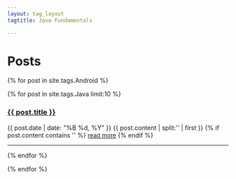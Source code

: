 ```yaml
---
layout: tag_layout
tagtitle: Java Fundamentals

---
```



<h1>Posts</h1>

<link rel="icon"  type="image/png"    href="{{site.baseurl}}/assets/image/paris.jpeg">
{% for post in site.tags.Android %}

  <ul class="post-list">
        <!-- <li>
          {% assign date_format = site.cayman-blog.date_format | default: "%b %-d, %Y" %}
            <span class="post-meta">{{ post.date | date: date_format }}</span>
            <h2>
                <a class="post-link" href="{{ post.url | relative_url }}" title="{{ post.title }}">{{ post.title | escape }}</a>
            </h2>
        </li> -->


 
  </ul>

  {% for post in site.tags.Java limit:10 %}
   <div class="post-preview">
   <h3><a href="{{site.baseurl}}{{ post.url }}">{{ post.title }}</a></h3>
   <span class="post-date">{{ post.date | date: "%B %d, %Y" }}</span>
   {{ post.content | split:'<!--break-->' | first }}
   {% if post.content contains '<!--break-->' %}
      <a href="{{site.baseurl}}{{ post.url }}" style="font-size:10pt;">read more</a>
   {% endif %}
   </div>
   <hr>
{% endfor %}

<!-- <li><span>{{ post.date | date_to_string }}</span> &nbsp; <a href="{{ site.baseurl }}{{post.url}}">{{ post.title }}</a></li> -->

{% endfor %}


